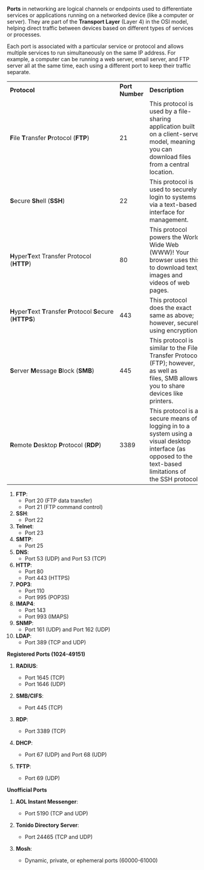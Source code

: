 **Ports** in networking are logical channels or endpoints used to differentiate services or applications running on a networked device (like a computer or server). They are part of the **Transport Layer** (Layer 4) in the OSI model, helping direct traffic between devices based on different types of services or processes.

Each port is associated with a particular service or protocol and allows multiple services to run simultaneously on the same IP address. For example, a computer can be running a web server, email server, and FTP server all at the same time, each using a different port to keep their traffic separate.

|                                                                    |                 |                                                                                                                                                            |
| ------------------------------------------------------------------ | --------------- | ---------------------------------------------------------------------------------------------------------------------------------------------------------- |
| **Protocol**                                                       | **Port Number** | **Description**                                                                                                                                            |
| **F**ile **T**ransfer **P**rotocol (**FTP**)                       | 21              | This protocol is used by a file-sharing application built on a client-server model, meaning you can download files from a central location.                |
| **S**ecure **Sh**ell (**SSH**)                                     | 22              | This protocol is used to securely login to systems via a text-based interface for management.                                                              |
| **H**yper**T**ext Transfer Protocol (**HTTP**)                     | 80              | This protocol powers the World Wide Web (WWW)! Your browser uses this to download text, images and videos of web pages.                                    |
| **H**yper**T**ext **T**ransfer **P**rotocol **S**ecure (**HTTPS**) | 443             | This protocol does the exact same as above; however, securely using encryption.                                                                            |
| **S**erver **M**essage **B**lock (**SMB**)                         | 445             | This protocol is similar to the File Transfer Protocol (FTP); however, as well as files, SMB allows you to share devices like printers.                    |
| **R**emote **D**esktop **P**rotocol (**RDP**)                      | 3389            | This protocol is a secure means of logging in to a system using a visual desktop interface (as opposed to the text-based limitations of the SSH protocol). |
1. **FTP**:
    - Port 20 (FTP data transfer)
    - Port 21 (FTP command control)
2. **SSH**:
    - Port 22
3. **Telnet**:
    - Port 23
4. **SMTP**:
    - Port 25
5. **DNS**:
    - Port 53 (UDP) and Port 53 (TCP)
6. **HTTP**:
    - Port 80
    - Port 443 (HTTPS)
7. **POP3**:
    - Port 110
    - Port 995 (POP3S)
8. **IMAP4**:
    - Port 143
    - Port 993 (IMAPS)
9. **SNMP**:
    - Port 161 (UDP) and Port 162 (UDP)
10. **LDAP**:
    - Port 389 (TCP and UDP)

**Registered Ports (1024-49151)**

1. **RADIUS**:
    
    - Port 1645 (TCP)
    - Port 1646 (UDP)
2. **SMB/CIFS**:
    
    - Port 445 (TCP)
3. **RDP**:
    
    - Port 3389 (TCP)
4. **DHCP**:
    
    - Port 67 (UDP) and Port 68 (UDP)
5. **TFTP**:
    
    - Port 69 (UDP)

**Unofficial Ports**

1. **AOL Instant Messenger**:
    
    - Port 5190 (TCP and UDP)

2. **Tonido Directory Server**:
    
    - Port 24465 (TCP and UDP)

3. **Mosh**:
    
    - Dynamic, private, or ephemeral ports (60000-61000)